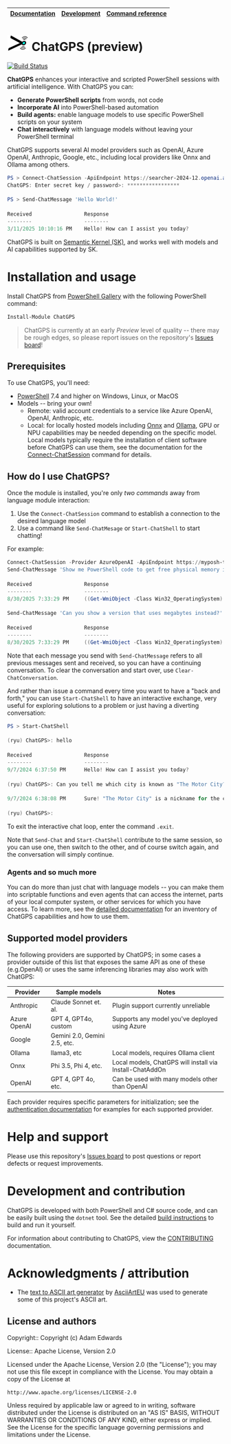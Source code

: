 | [Documentation](ChatGPS/docs/Introduction.md) | [Development](#development-and-testing) | [Command reference](ChatGPS/docs/CommandReference.md) |
|-------------|-------------|-------------|

# <img src="ChatGPS/assets/ChatGPS.png" width="50"> ChatGPS (preview)

[![Build Status](https://adamedx.visualstudio.com/ChatGPS/_apis/build/status%2Fadamedx.ChatGPS?branchName=main)](https://adamedx.visualstudio.com/ChatGPS/_build/latest?definitionId=7&branchName=main)

**ChatGPS** enhances your interactive and scripted PowerShell sessions with artificial intelligence. With ChatGPS you can:

* **Generate PowerShell scripts** from words, not code
* **Incorporate AI** into PowerShell-based automation
* **Build agents:** enable language models to use specific PowerShell scripts on your system
* **Chat interactively** with language models without leaving your PowerShell terminal

ChatGPS supports several AI model providers such as OpenAI, Azure OpenAI, Anthropic, Google, etc., including local providers like Onnx and Ollama among others.

```powershell
PS > Connect-ChatSession -ApiEndpoint https://searcher-2024-12.openai.azure.com -DeploymentName gpt-4o-mini -ReadApiKey
ChatGPS: Enter secret key / password>: *****************

PS > Send-ChatMessage 'Hello World!'

Received                 Response
--------                 --------
3/11/2025 10:10:16 PM    Hello! How can I assist you today?
```

ChatGPS is built on [Semantic Kernel (SK)](https://github.com/microsoft/semantic-kernel), and works well with models and AI capabilities supported by SK.

# Installation and usage

Install ChatGPS from [PowerShell Gallery](https://powershellgallery.com) with the following PowerShell command:

```powershell
Install-Module ChatGPS
```

> ChatGPS is currently at an early *Preview* level of quality -- there may be rough edges, so please report issues on the repository's [Issues board](https://github.com/adamedx/ChatGPS/issues)!

## Prerequisites

To use ChatGPS, you'll need:
* [PowerShell](https://github.com/PowerShell/PowerShell) 7.4 and higher on Windows, Linux, or MacOS
* Models -- bring your own!
  * Remote: valid account credentials to a service like Azure OpenAI, OpenAI, Anthropic, etc.
  * Local: for locally hosted models including [Onnx](https://onnx.ai) and [Ollama](https://ollama.com), GPU or NPU capabilities may be needed depending on the specific model. Local models typically require the installation of client software before ChatGPS can use them, see the documentation for the [Connect-ChatSession](ChatGPS/docs/commands/Connect-ChatSession.md) command for details.

## How do I use ChatGPS?

Once the module is installed, you're only *two commands* away from language module interaction:

1. Use the `Connect-ChatSession` command to establish a connection to the desired language model
2. Use a command like `Send-ChatMesage` or `Start-ChatShell` to start chatting!

For example:

```powershell
Connect-ChatSession -Provider AzureOpenAI -ApiEndpoint https://myposh-test-2024-12.openai.azure.com -DeploymentName gpt-4o-mini # Add -ReadApiKey if you use an ApiKey
Send-ChatMessage 'Show me PowerShell code to get free physical memory in gigabytes on the system.'

Received                 Response
--------                 --------
8/30/2025 7:33:29 PM     ((Get-WmiObject -Class Win32_OperatingSystem).FreePhysicalMemory) / 1MB

Send-ChatMessage 'Can you show a version that uses megabytes instead?'

Received                 Response
--------                 --------
8/30/2025 7:33:29 PM     ((Get-WmiObject -Class Win32_OperatingSystem).FreePhysicalMemory) / 1KB
```

Note that each message you send with `Send-ChatMessage` refers to all previous messages sent and received, so you can have a continuing conversation. To clear the conversation and start over, use `Clear-ChatConversation`.

And rather than issue a command every time you want to have a "back and forth," you can use `Start-ChatShell` to have an interactive exchange, very useful for exploring solutions to a problem or just having a diverting conversation:

```powershell
PS > Start-ChatShell

(ryu) ChatGPS>: hello

Received                 Response
--------                 --------
9/7/2024 6:37:50 PM      Hello! How can I assist you today?

(ryu) ChatGPS>: Can you tell me which city is known as "The Motor City?"

9/7/2024 6:38:08 PM      Sure! "The Motor City" is a nickname for the city of Detroit, Michigan in the United States.

(ryu) ChatGPS>:
```

To exit the interactive chat loop, enter the command `.exit`.

Note that `Send-Chat` and `Start-ChatShell` contribute to the same session, so you can use one, then switch to the other, and of course switch again, and the conversation will simply continue.

### Agents and so much more

You can do more than just chat with language models -- you can make them into scriptable functions and even agents that can access the internet, parts of your local computer system, or other services for which you have access. To learn more, see the [detailed documentation](ChatGPS/docs/Introduction.md) for an inventory of ChatGPS capabilities and how to use them.

## Supported model providers

The following providers are supported by ChatGPS; in some cases a provider outside of this list that exposes the same API as one of these (e.g.OpenAI) or uses the same inferencing libraries may also work with ChatGPS:

|Provider     |Sample models                |Notes                                                    |
|-------------|-----------------------------|---------------------------------------------------------|
|Anthropic    |Claude Sonnet et. al.        |Plugin support currently unreliable                      |
|Azure OpenAI |GPT 4, GPT4o, custom         |Supports any model you've deployed using Azure           |
|Google       |Gemini 2.0, Gemini 2.5, etc. |                                                         |
|Ollama       |llama3, etc                  |Local models, requires Ollama client                     |
|Onnx         |Phi 3.5, Phi 4, etc.         |Local models, ChatGPS will install via Install-ChatAddOn |
|OpenAI       |GPT 4, GPT 4o, etc.          |Can be used with many models other than OpenAI           |

Each provider requires specific parameters for initialization; see the [authentication documentation](ChatGPS/docs/Authentication.md) for examples for each supported provider.

# Help and support

Please use this repository's [Issues board](https://github.com/adamedx/ChatGPS/issues) to post questions or report defects or request improvements.

# Development and contribution

ChatGPS is developed with both PowerShell and C# source code, and can be easily built using the `dotnet` tool. See the detailed [build instructions](BUILD.md) to build and run it yourself.

For information about contributing to ChatGPS, view the [CONTRIBUTING](CONTRIBUTING.md) documentation.

# Acknowledgments / attribution

* The [text to ASCII art generator](https://www.asciiart.eu/text-to-ascii-art) by [AsciiArtEU](https://www.asciiart.eu/link-to-us) was used to generate some of this project's ASCII art.

License and authors
-------------------
Copyright:: Copyright (c) Adam Edwards

License:: Apache License, Version 2.0

Licensed under the Apache License, Version 2.0 (the "License");
you may not use this file except in compliance with the License.
You may obtain a copy of the License at

    http://www.apache.org/licenses/LICENSE-2.0

Unless required by applicable law or agreed to in writing, software
distributed under the License is distributed on an "AS IS" BASIS,
WITHOUT WARRANTIES OR CONDITIONS OF ANY KIND, either express or implied.
See the License for the specific language governing permissions and
limitations under the License.

